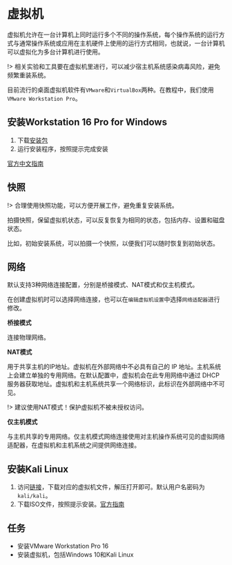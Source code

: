 # 虚拟机

虚拟机允许在一台计算机上同时运行多个不同的操作系统，每个操作系统的运行方式与通常操作系统或应用在主机硬件上使用的运行方式相同，也就说，一台计算机可以虚拟化为多台计算机进行使用。

!> 相关实验和工具要在虚拟机里进行，可以减少宿主机系统感染病毒风险，避免频繁重装系统。

目前流行的桌面虚拟机软件有`VMware`和`VirtualBox`两种。在教程中，我们使用`VMware Workstation Pro`。

## 安装Workstation 16 Pro for Windows

1. 下载[安装包](https://www.vmware.com/products/workstation-pro/workstation-pro-evaluation.html)
2. 运行安装程序，按照提示完成安装

[官方中文指南](https://docs.vmware.com/cn/VMware-Workstation-Pro/16.0/com.vmware.ws.using.doc/GUID-F5A7B3CB-9141-458B-A256-E0C3EA805AAA.html)

## 快照

!> 合理使用快照功能，可以方便开展工作，避免重复安装系统。

拍摄快照，保留虚拟机状态，可以反复恢复为相同的状态，包括内存、设置和磁盘状态。

比如，初始安装系统，可以拍摄一个快照，以便我们可以随时恢复到初始状态。

## 网络

默认支持3种网络连接配置，分别是桥接模式、NAT模式和仅主机模式。

在创建虚拟机时可以选择网络连接，也可以在`编辑虚拟机设置`中选择`网络适配器`进行修改。

**桥接模式**

连接物理网络。

**NAT模式**

用于共享主机的IP地址。虚拟机在外部网络中不必具有自己的 IP 地址。主机系统上会建立单独的专用网络。在默认配置中，虚拟机会在此专用网络中通过 DHCP 服务器获取地址。虚拟机和主机系统共享一个网络标识，此标识在外部网络中不可见。

!> 建议使用NAT模式！保护虚拟机不被未授权访问。

**仅主机模式**

与主机共享的专用网络。仅主机模式网络连接使用对主机操作系统可见的虚拟网络适配器，在虚拟机和主机系统之间提供网络连接。

## 安装Kali Linux

1. 访问[链接](https://www.kali.org/get-kali/#kali-virtual-machines)，下载对应的虚拟机文件，解压打开即可。默认用户名密码为`kali/kali`。
2. 下载ISO文件，按照提示安装。[官方指南](https://www.kali.org/docs/installation/hard-disk-install/)

## 任务

- 安装VMware Workstation Pro 16
- 安装虚拟机，包括Windows 10和Kali Linux